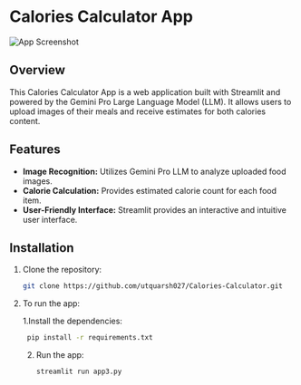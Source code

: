 # Calories Calculator App

![App Screenshot](path/to/screenshot.png)

## Overview

This Calories Calculator App is a web application built with Streamlit and powered by the Gemini Pro Large Language Model (LLM). It allows users to upload images of their meals and receive estimates for both calories content.

## Features

- **Image Recognition:** Utilizes Gemini Pro LLM to analyze uploaded food images.
- **Calorie Calculation:** Provides estimated calorie count for each food item.
- **User-Friendly Interface:** Streamlit provides an interactive and intuitive user interface.

## Installation

1. Clone the repository:

   ```bash
   git clone https://github.com/utquarsh027/Calories-Calculator.git
2. To run the app:
   
   1.Install the dependencies:
   ```bash
    pip install -r requirements.txt
   ```
   2. Run the app:
      ```bash
      streamlit run app3.py

   
